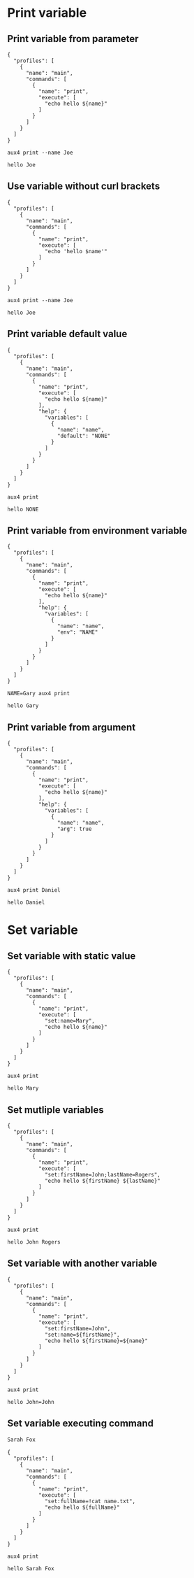 # Print variable

## Print variable from parameter

```file:.aux4
{
  "profiles": [
    {
      "name": "main",
      "commands": [
        {
          "name": "print",
          "execute": [
            "echo hello ${name}"
          ]
        }
      ]
    }
  ]
}
```

```execute
aux4 print --name Joe
```

```expect
hello Joe
```

## Use variable without curl brackets

```file:.aux4
{
  "profiles": [
    {
      "name": "main",
      "commands": [
        {
          "name": "print",
          "execute": [
            "echo 'hello $name'"
          ]
        }
      ]
    }
  ]
}
```

```execute
aux4 print --name Joe
```

```expect
hello Joe
```


## Print variable default value

```file:.aux4
{
  "profiles": [
    {
      "name": "main",
      "commands": [
        {
          "name": "print",
          "execute": [
            "echo hello ${name}"
          ],
          "help": {
            "variables": [
              {
                "name": "name",
                "default": "NONE"
              }
            ]
          }
        }
      ]
    }
  ]
}
```

```execute
aux4 print
```

```expect
hello NONE
```

## Print variable from environment variable

```file:.aux4
{
  "profiles": [
    {
      "name": "main",
      "commands": [
        {
          "name": "print",
          "execute": [
            "echo hello ${name}"
          ],
          "help": {
            "variables": [
              {
                "name": "name",
                "env": "NAME"
              }
            ]
          }
        }
      ]
    }
  ]
}
```

```execute
NAME=Gary aux4 print
```

```expect
hello Gary
```

## Print variable from argument

```file:.aux4
{
  "profiles": [
    {
      "name": "main",
      "commands": [
        {
          "name": "print",
          "execute": [
            "echo hello ${name}"
          ],
          "help": {
            "variables": [
              {
                "name": "name",
                "arg": true
              }
            ]
          }
        }
      ]
    }
  ]
}
```

```execute
aux4 print Daniel
```

```expect
hello Daniel
```

# Set variable

## Set variable with static value

```file:.aux4
{
  "profiles": [
    {
      "name": "main",
      "commands": [
        {
          "name": "print",
          "execute": [
            "set:name=Mary",
            "echo hello ${name}"
          ]
        }
      ]
    }
  ]
}
```

```execute
aux4 print
```

```expect
hello Mary
```

## Set mutliple variables

```file:.aux4
{
  "profiles": [
    {
      "name": "main",
      "commands": [
        {
          "name": "print",
          "execute": [
            "set:firstName=John;lastName=Rogers",
            "echo hello ${firstName} ${lastName}"
          ]
        }
      ]
    }
  ]
}
```

```execute
aux4 print
```

```expect
hello John Rogers
```

## Set variable with another variable

```file:.aux4
{
  "profiles": [
    {
      "name": "main",
      "commands": [
        {
          "name": "print",
          "execute": [
            "set:firstName=John",
            "set:name=${firstName}",
            "echo hello ${firstName}=${name}"
          ]
        }
      ]
    }
  ]
}
```

```execute
aux4 print
```

```expect
hello John=John
```

## Set variable executing command

```file:name.txt
Sarah Fox
```

```file:.aux4
{
  "profiles": [
    {
      "name": "main",
      "commands": [
        {
          "name": "print",
          "execute": [
            "set:fullName=!cat name.txt",
            "echo hello ${fullName}"
          ]
        }
      ]
    }
  ]
}
```

```execute
aux4 print
```

```expect
hello Sarah Fox
```
